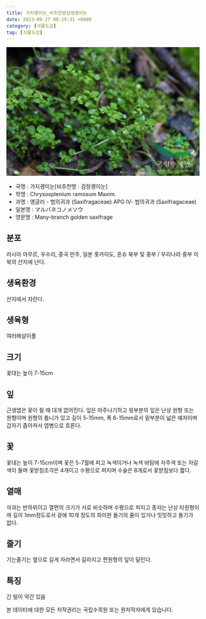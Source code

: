 ```yaml
---
title: 가지괭이눈_비추천명검정괭이눈
date: 2023-09-27 00:19:31 +0800
category: [식물도감]
tag: [식물도감]
---
```




![가지괭이눈[비추천명 : 검정괭이눈]](/assets/img/fileUpload/plants/basic/Saxifragaceae/Chrysosplenium/6880/1_th2.JPG)
- 국명 : 가지괭이눈[비추천명 : 검정괭이눈]
- 학명 : Chrysosplenium ramosum Maxim.
- 과명 : 앵글러 - 범의귀과 (Saxifragaceae) APG Ⅳ- 범의귀과 (Saxifragaceae)
- 일본명 : マルバネコノメソウ
- 영문명 : Many-branch golden saxifrage


## 분포
러시아 아무르, 우수리, 중국 만주, 일본 홋카이도, 혼슈 북부 및 중부 / 우리나라 중부 이북의 산지에 난다.
## 생육환경
산지에서 자란다.
## 생육형
여러해살이풀 
## 크기
꽃대는 높이 7-15cm
## 잎
근생엽은 꽃이 필 때 대개 없어진다. 잎은 마주나기하고 윗부분의 잎은 난상 원형 또는 원형이며 원형의 톱니가 있고 길이 5-15mm, 폭 6-15mm로서 밑부분이 넓은 예저이며 갑자기 좁아져서 엽병으로 흐른다.
## 꽃
꽃대는 높이 7-15cm이며 꽃은 5-7월에 피고 녹색이거나 녹색 바탕에 자주색 또는 자갈색이 돌며 꽃받침조각은 4개이고 수평으로 퍼지며 수술은 8개로서 꽃받침보다 짧다.
## 열매
삭과는 반하위이고 열편의 크기가 서로 비슷하며 수평으로 퍼지고 종자는 난상 타원형이며 길이 1mm정도로서 겉에 10개 정도의 희미한 돌기의 줄이 있거나 밋밋하고 돌기가 없다.
## 줄기
기는줄기는 옆으로 길게 자라면서 갈라지고 편원형의 잎이 달린다.
## 특징
긴 털이 약간 있음






본 데이터에 대한 모든 저작권리는 국립수목원 또는 원저작자에게 있습니다.
